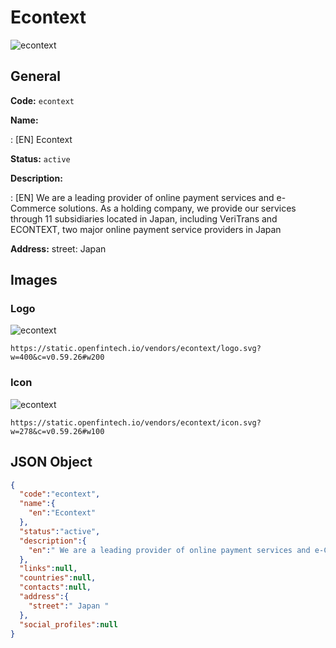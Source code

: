 
# Econtext 
![econtext](https://static.openfintech.io/vendors/econtext/logo.svg?w=400&c=v0.59.26#w200)  

## General 
 
**Code:** `econtext` 
 
**Name:** 
 
:	[EN] Econtext 
 
**Status:** `active` 
 
**Description:** 
 
: [EN]  We are a leading provider of online payment services and e-Commerce solutions. As a holding company, we provide our services through 11 subsidiaries located in Japan, including VeriTrans and ECONTEXT, two major online payment service providers in Japan  
 
**Address:** 
street:  Japan  

## Images 

### Logo 
 
![econtext](https://static.openfintech.io/vendors/econtext/logo.svg?w=400&c=v0.59.26#w200)  

```
https://static.openfintech.io/vendors/econtext/logo.svg?w=400&c=v0.59.26#w200
```  

### Icon 
 
![econtext](https://static.openfintech.io/vendors/econtext/icon.svg?w=278&c=v0.59.26#w100)  

```
https://static.openfintech.io/vendors/econtext/icon.svg?w=278&c=v0.59.26#w100
```  

## JSON Object 

```json
{
  "code":"econtext",
  "name":{
    "en":"Econtext"
  },
  "status":"active",
  "description":{
    "en":" We are a leading provider of online payment services and e-Commerce solutions. As a holding company, we provide our services through 11 subsidiaries located in Japan, including VeriTrans and ECONTEXT, two major online payment service providers in Japan "
  },
  "links":null,
  "countries":null,
  "contacts":null,
  "address":{
    "street":" Japan "
  },
  "social_profiles":null
}
```  
